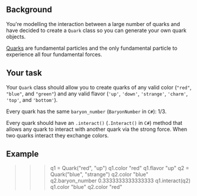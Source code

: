 ## Background

You're modelling the interaction between a large number of quarks and have decided to create a `Quark` class so you can generate your own quark objects.

[Quarks](https://en.wikipedia.org/wiki/Quark) are fundamental particles and the only fundamental particle to experience all four fundamental forces.

## Your task

Your `Quark` class should allow you to create quarks of any valid color (`"red"`, `"blue"`, and `"green"`) and any valid flavor (`'up'`, `'down'`, `'strange'`, `'charm'`, `'top'`, and `'bottom'`).

Every quark has the same `baryon_number` (`BaryonNumber` in `C#`): 1/3\.

Every quark should have an `.interact()` (`.Interact()` in `C#`) method that allows any quark to interact with another quark via the strong force. When two quarks interact they exchange colors.

## Example
    
>>> q1 = Quark("red", "up") 
>>> q1.color "red" 
>>> q1.flavor "up" 
>>> q2 = Quark("blue", "strange") 
>>> q2.color "blue" 
>>> q2.baryon_number 0.3333333333333333 
>>> q1.interact(q2) 
>>> q1.color "blue" 
>>> q2.color "red"
